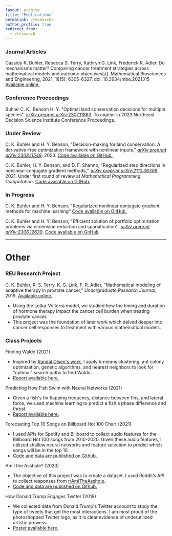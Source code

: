 ```yaml
---
layout: archive
title: "Publications"
permalink: /research/
author_profile: true
redirect_from:
  - /research
---
```



### Journal Articles

Cassidy K. Buhler, Rebecca S. Terry, Kathryn G. Link, Frederick R. Adler. Do mechanisms matter? Comparing cancer treatment strategies across mathematical models and outcome objectives[J]. Mathematical Biosciences and Engineering, 2021, 18(5): 6305-6327. doi: 10.3934/mbe.2021315
<a href="https://www.aimspress.com/article/doi/10.3934/mbe.2021315" target="_blank" rel="noopener noreferrer">Available online.</a>

### Conference Proceedings

Buhler C. K., Benson H. Y. "Optimal land conservation decisions for multiple species".  <a href="https://arxiv.org/pdf/2307.11863.pdf" target="_blank"  rel="noopener noreferrer">arXiv preprint arXiv:2307.11863</a>. To appear in 2023 Northeast Decision Science Institute Conference Proceedings. 


### Under Review
C. K. Buhler and H. Y. Benson, "Decision-making for land conservation: A derivative-free optimization framework with nonlinear inputs," <a href="https://arxiv.org/abs/2308.11549" target="_blank" rel="noopener noreferrer">*arXiv preprint arXiv:2308.11549*</a>. 2023. <a href="https://github.com/cassiebuhler/BBLand" target="_blank"  rel="noopener noreferrer">Code available on GitHub.</a>

C. K. Buhler, H. Y. Benson, and D. F. Shanno, "Regularized step directions in nonlinear conjugate gradient methods,''  <a href="https://arxiv.org/abs/2110.06308" target="_blank" rel="noopener noreferrer">*arXiv preprint arXiv:2110.06308*</a>, 2021. Under first round of review at *Mathematical Programming Computation*. <a href="https://github.com/cassiebuhler/ConminCG" target="_blank" rel="noopener noreferrer">Code available on GitHub.</a>



### In Progress


C. K. Buhler and H. Y. Benson, "Regularized nonlinear conjugate gradient methods for machine learning" <a href="https://github.com/cassiebuhler/ConminCG" target="_blank" rel="noopener noreferrer">Code available on GitHub.</a>

C. K. Buhler and H. Y. Benson, "Efficient solution of portfolio optimization problems via dimension reduction and sparsification''.  <a href="https://arxiv.org/abs/2306.12639" target="_blank"  rel="noopener noreferrer">*arXiv preprint arXiv:2306.12639*</a>. <a href="https://github.com/cassiebuhler/PODS" target="_blank"  rel="noopener noreferrer"> Code available on GitHub</a>


---

# Other

### REU Research Project
C. K. Buhler, R. S. Terry, K. G. Link, F. R. Adler, "Mathematical modeling of adaptive therapy in prostate cancer," *Undergraduate Research Journal*, 2019. <a href="https://our.utah.edu/undergraduate-research-journal/undergraduate-research-journal-2019/" target="_blank" rel="noopener noreferrer">Available online.</a>
- Using the Lotka-Volterra model, we studied how the timing and duration of hormone therapy impact the cancer cell burden when treating prostate cancer. 
- This project was the foundation of later work which delved deeper into cancer cell responses to treatment with various mathematical models.

### Class Projects 

Finding Waldo (2021)
- Inspired by <a href="http://www.randalolson.com/2015/02/03/heres-waldo-computing-the-optimal-search-strategy-for-finding-waldo/" target="_blank" rel="noopener noreferrer">Randal Olsen's work</a>, I apply k-means clustering, ant colony optimization, genetic algorithms, and nearest neighbors to look for "optimal" search paths to find Waldo. 
-  <a href="/files/FindingWaldo-Buhler.pdf" target="_blank" rel="noopener noreferrer">Report available here.</a>

Predicting How Fish Swim with Neural Networks (2021)
- Given a fish's fin flapping frequency, distance between fins, and lateral force, we used machine learning to predict a fish's phase difference and thrust. 
-  <a href="/files/FishSwim-BuhlerKadapa.pdf" target="_blank" rel="noopener noreferrer">Report available here.</a>


Forecasting Top 10 Songs on Billboard Hot 100 Chart (2021)
- I used APIs for Spotify and Billboard to collect audio features for the Billboard Hot 100 songs from 2010-2020. Given these audio features, I utilized shallow neural networks and feature selection to predict which songs will be in the top 10.
- <a href="https://github.com/cassiebuhler/ForecastingBillboardHot100" target="_blank" rel="noopener noreferrer">Code and data are published on Github.</a>

Am I the Asshole? (2020)
- The objective of this project was to create a dataset. I used Reddit’s API to collect responses from [r/AmITheAsshole](https://www.reddit.com/r/AmItheAsshole/). 
- <a href="https://github.com/cassiebuhler/AmITheAsshole-DataCollection" target="_blank" rel="noopener noreferrer">Code and data are published on Github.</a>

How Donald Trump Engages Twitter (2019)
- We collected data from Donald Trump's Twitter account to study the type of tweets that get the most interactions. I am most proud of the photoshopped Twitter logo, as it is clear evidence of underutilized artistic prowess. 
-  <a href="/files/HowDonaldTrumpEngagesTwitter.pdf" target="_blank" rel="noopener noreferrer">Poster available here.</a>


